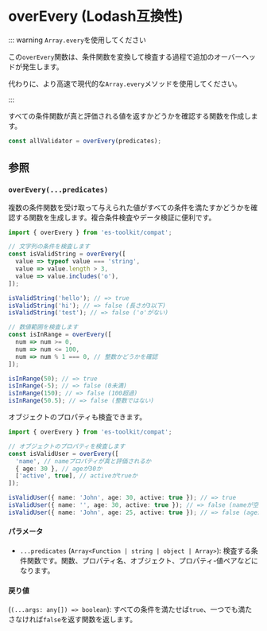 # overEvery (Lodash互換性)

::: warning `Array.every`を使用してください

この`overEvery`関数は、条件関数を変換して検査する過程で追加のオーバーヘッドが発生します。

代わりに、より高速で現代的な`Array.every`メソッドを使用してください。

:::

すべての条件関数が真と評価される値を返すかどうかを確認する関数を作成します。

```typescript
const allValidator = overEvery(predicates);
```

## 参照

### `overEvery(...predicates)`

複数の条件関数を受け取って与えられた値がすべての条件を満たすかどうかを確認する関数を生成します。複合条件検査やデータ検証に便利です。

```typescript
import { overEvery } from 'es-toolkit/compat';

// 文字列の条件を検査します
const isValidString = overEvery([
  value => typeof value === 'string',
  value => value.length > 3,
  value => value.includes('o'),
]);

isValidString('hello'); // => true
isValidString('hi'); // => false (長さが3以下)
isValidString('test'); // => false ('o'がない)

// 数値範囲を検査します
const isInRange = overEvery([
  num => num >= 0,
  num => num <= 100,
  num => num % 1 === 0, // 整数かどうかを確認
]);

isInRange(50); // => true
isInRange(-5); // => false (0未満)
isInRange(150); // => false (100超過)
isInRange(50.5); // => false (整数ではない)
```

オブジェクトのプロパティも検査できます。

```typescript
import { overEvery } from 'es-toolkit/compat';

// オブジェクトのプロパティを検査します
const isValidUser = overEvery([
  'name', // nameプロパティが真と評価されるか
  { age: 30 }, // ageが30か
  ['active', true], // activeがtrueか
]);

isValidUser({ name: 'John', age: 30, active: true }); // => true
isValidUser({ name: '', age: 30, active: true }); // => false (nameが空文字列)
isValidUser({ name: 'John', age: 25, active: true }); // => false (ageが異なる)
```

#### パラメータ

- `...predicates` (`Array<Function | string | object | Array>`): 検査する条件関数です。関数、プロパティ名、オブジェクト、プロパティ-値ペアなどになります。

#### 戻り値

(`(...args: any[]) => boolean`): すべての条件を満たせば`true`、一つでも満たさなければ`false`を返す関数を返します。
